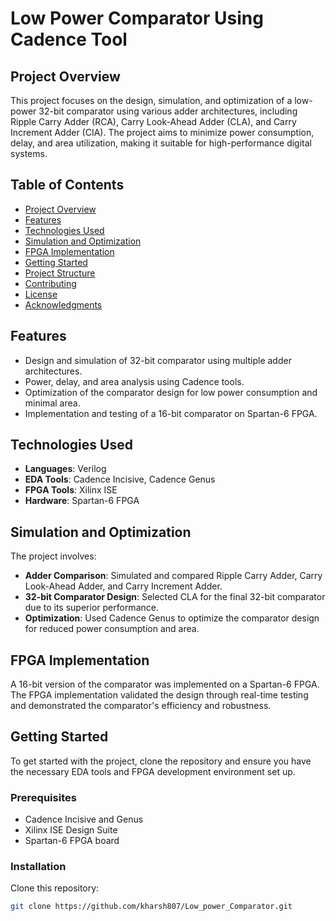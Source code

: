 # Low Power Comparator Using Cadence Tool

## Project Overview
This project focuses on the design, simulation, and optimization of a low-power 32-bit comparator using various adder architectures, including Ripple Carry Adder (RCA), Carry Look-Ahead Adder (CLA), and Carry Increment Adder (CIA). The project aims to minimize power consumption, delay, and area utilization, making it suitable for high-performance digital systems.

## Table of Contents
- [Project Overview](#project-overview)
- [Features](#features)
- [Technologies Used](#technologies-used)
- [Simulation and Optimization](#simulation-and-optimization)
- [FPGA Implementation](#fpga-implementation)
- [Getting Started](#getting-started)
- [Project Structure](#project-structure)
- [Contributing](#contributing)
- [License](#license)
- [Acknowledgments](#acknowledgments)

## Features
- Design and simulation of 32-bit comparator using multiple adder architectures.
- Power, delay, and area analysis using Cadence tools.
- Optimization of the comparator design for low power consumption and minimal area.
- Implementation and testing of a 16-bit comparator on Spartan-6 FPGA.

## Technologies Used
- **Languages**: Verilog
- **EDA Tools**: Cadence Incisive, Cadence Genus
- **FPGA Tools**: Xilinx ISE
- **Hardware**: Spartan-6 FPGA

## Simulation and Optimization
The project involves:
- **Adder Comparison**: Simulated and compared Ripple Carry Adder, Carry Look-Ahead Adder, and Carry Increment Adder.
- **32-bit Comparator Design**: Selected CLA for the final 32-bit comparator due to its superior performance.
- **Optimization**: Used Cadence Genus to optimize the comparator design for reduced power consumption and area.

## FPGA Implementation
A 16-bit version of the comparator was implemented on a Spartan-6 FPGA. The FPGA implementation validated the design through real-time testing and demonstrated the comparator's efficiency and robustness.

## Getting Started
To get started with the project, clone the repository and ensure you have the necessary EDA tools and FPGA development environment set up.

### Prerequisites
- Cadence Incisive and Genus
- Xilinx ISE Design Suite
- Spartan-6 FPGA board

### Installation
Clone this repository:
```bash
git clone https://github.com/kharsh807/Low_power_Comparator.git
